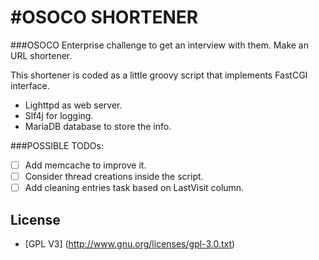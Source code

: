 #OSOCO SHORTENER  
==============

###OSOCO Enterprise challenge to get an interview with them. Make an URL shortener.

This shortener is coded as a little groovy script that implements FastCGI interface. 
* Lighttpd as web server.
* Slf4j for logging.
* MariaDB database to store the info. 

###POSSIBLE TODOs: 
- [ ] Add memcache to improve it. 
- [ ] Consider thread creations inside the script. 
- [ ] Add cleaning entries task based on LastVisit column.
    
## License

* [GPL V3] (http://www.gnu.org/licenses/gpl-3.0.txt)

